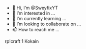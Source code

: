 - 👋 Hi, I’m @SweyfixYT
- 👀 I’m interested in ...
- 🌱 I’m currently learning ...
- 💞️ I’m looking to collaborate on ...
- 📫 How to reach me ...

<!---
SweyfixYT/SweyfixYT is a ✨ special ✨ repository because its `README.md` (this file) appears on your GitHub profile.
You can click the Preview link to take a look at your changes.
--->rp!craft 1 Kokain

